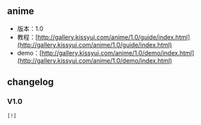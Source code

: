 ## anime

* 版本：1.0
* 教程：[http://gallery.kissyui.com/anime/1.0/guide/index.html](http://gallery.kissyui.com/anime/1.0/guide/index.html)
* demo：[http://gallery.kissyui.com/anime/1.0/demo/index.html](http://gallery.kissyui.com/anime/1.0/demo/index.html)

## changelog

### V1.0

    [!]


